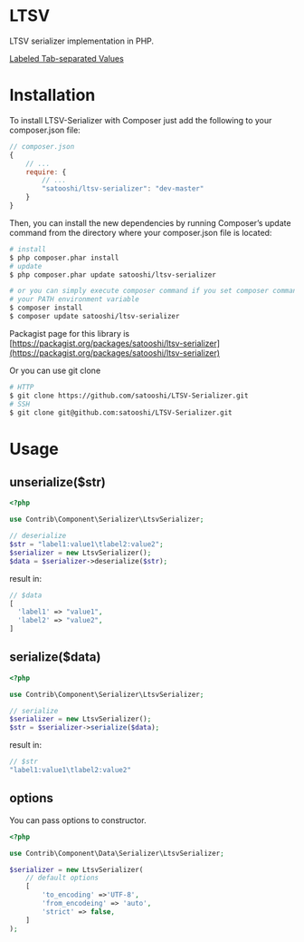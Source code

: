 LTSV
====

LTSV serializer implementation in PHP.

[Labeled Tab-separated Values](http://ltsv.org/)


# Installation

To install LTSV-Serializer with Composer just add the following to your composer.json file:

```js
// composer.json
{
    // ...
    require: {
        // ...
        "satooshi/ltsv-serializer": "dev-master"
    }
}
```

Then, you can install the new dependencies by running Composer’s update command from the directory where your composer.json file is located:

```sh
# install
$ php composer.phar install
# update
$ php composer.phar update satooshi/ltsv-serializer

# or you can simply execute composer command if you set composer command to
# your PATH environment variable
$ composer install
$ composer update satooshi/ltsv-serializer
```

Packagist page for this library is [https://packagist.org/packages/satooshi/ltsv-serializer](https://packagist.org/packages/satooshi/ltsv-serializer)

Or you can use git clone

```sh
# HTTP
$ git clone https://github.com/satooshi/LTSV-Serializer.git
# SSH
$ git clone git@github.com:satooshi/LTSV-Serializer.git
```

# Usage

## unserialize($str)

```php
<?php

use Contrib\Component\Serializer\LtsvSerializer;

// deserialize
$str = "label1:value1\tlabel2:value2";
$serializer = new LtsvSerializer();
$data = $serializer->deserialize($str);

```

result in:

```php
// $data
[
  'label1' => "value1",
  'label2' => "value2",
]
```

## serialize($data)

```php
<?php

use Contrib\Component\Serializer\LtsvSerializer;

// serialize
$serializer = new LtsvSerializer();
$str = $serializer->serialize($data);
```

result in:

```php
// $str
"label1:value1\tlabel2:value2"
```

## options
You can pass options to constructor.

```php
<?php

use Contrib\Component\Data\Serializer\LtsvSerializer;

$serializer = new LtsvSerializer(
    // default options
    [
        'to_encoding' =>'UTF-8',
        'from_encodeing' => 'auto',
        'strict' => false,
    ]
);
```
